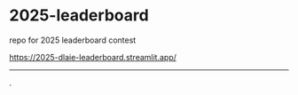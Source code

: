 # 2025-leaderboard
repo for 2025 leaderboard contest

https://2025-dlaie-leaderboard.streamlit.app/

---
.

